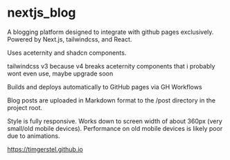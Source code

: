 # nextjs_blog
A blogging platform designed to integrate with github pages exclusively. Powered by Next.js, tailwindcss, and React.

Uses aceternity and shadcn components.

tailwindcss v3 because v4 breaks aceternity components that i probably wont even use, maybe upgrade soon

Builds and deploys automatically to GitHub pages via GH Workflows

Blog posts are uploaded in Markdown format to the /post directory in the project root.

Style is fully responsive. Works down to screen width of about 360px (very small/old mobile devices). Performance on old mobile devices is likely poor due to animations.

https://timgerstel.github.io